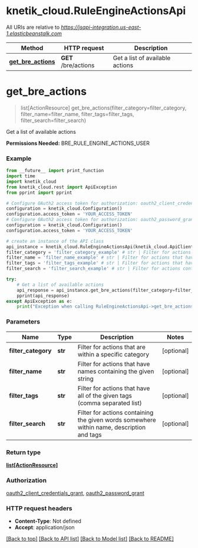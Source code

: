 # knetik_cloud.RuleEngineActionsApi

All URIs are relative to *https://jsapi-integration.us-east-1.elasticbeanstalk.com*

Method | HTTP request | Description
------------- | ------------- | -------------
[**get_bre_actions**](RuleEngineActionsApi.md#get_bre_actions) | **GET** /bre/actions | Get a list of available actions


# **get_bre_actions**
> list[ActionResource] get_bre_actions(filter_category=filter_category, filter_name=filter_name, filter_tags=filter_tags, filter_search=filter_search)

Get a list of available actions

<b>Permissions Needed:</b> BRE_RULE_ENGINE_ACTIONS_USER

### Example 
```python
from __future__ import print_function
import time
import knetik_cloud
from knetik_cloud.rest import ApiException
from pprint import pprint

# Configure OAuth2 access token for authorization: oauth2_client_credentials_grant
configuration = knetik_cloud.Configuration()
configuration.access_token = 'YOUR_ACCESS_TOKEN'
# Configure OAuth2 access token for authorization: oauth2_password_grant
configuration = knetik_cloud.Configuration()
configuration.access_token = 'YOUR_ACCESS_TOKEN'

# create an instance of the API class
api_instance = knetik_cloud.RuleEngineActionsApi(knetik_cloud.ApiClient(configuration))
filter_category = 'filter_category_example' # str | Filter for actions that are within a specific category (optional)
filter_name = 'filter_name_example' # str | Filter for actions that have names containing the given string (optional)
filter_tags = 'filter_tags_example' # str | Filter for actions that have all of the given tags (comma separated list) (optional)
filter_search = 'filter_search_example' # str | Filter for actions containing the given words somewhere within name, description and tags (optional)

try: 
    # Get a list of available actions
    api_response = api_instance.get_bre_actions(filter_category=filter_category, filter_name=filter_name, filter_tags=filter_tags, filter_search=filter_search)
    pprint(api_response)
except ApiException as e:
    print("Exception when calling RuleEngineActionsApi->get_bre_actions: %s\n" % e)
```

### Parameters

Name | Type | Description  | Notes
------------- | ------------- | ------------- | -------------
 **filter_category** | **str**| Filter for actions that are within a specific category | [optional] 
 **filter_name** | **str**| Filter for actions that have names containing the given string | [optional] 
 **filter_tags** | **str**| Filter for actions that have all of the given tags (comma separated list) | [optional] 
 **filter_search** | **str**| Filter for actions containing the given words somewhere within name, description and tags | [optional] 

### Return type

[**list[ActionResource]**](ActionResource.md)

### Authorization

[oauth2_client_credentials_grant](../README.md#oauth2_client_credentials_grant), [oauth2_password_grant](../README.md#oauth2_password_grant)

### HTTP request headers

 - **Content-Type**: Not defined
 - **Accept**: application/json

[[Back to top]](#) [[Back to API list]](../README.md#documentation-for-api-endpoints) [[Back to Model list]](../README.md#documentation-for-models) [[Back to README]](../README.md)

